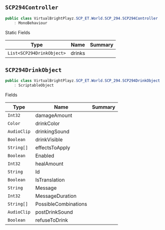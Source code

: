 ## `SCP294Controller`

```csharp
public class VirtualBrightPlayz.SCP_ET.World.SCP_294.SCP294Controller
    : MonoBehaviour

```

Static Fields

| Type | Name | Summary | 
| --- | --- | --- | 
| `List<SCP294DrinkObject>` | drinks |  | 


## `SCP294DrinkObject`

```csharp
public class VirtualBrightPlayz.SCP_ET.World.SCP_294.SCP294DrinkObject
    : ScriptableObject

```

Fields

| Type | Name | Summary | 
| --- | --- | --- | 
| `Int32` | damageAmount |  | 
| `Color` | drinkColor |  | 
| `AudioClip` | drinkingSound |  | 
| `Boolean` | drinkVisible |  | 
| `String[]` | effectsToApply |  | 
| `Boolean` | Enabled |  | 
| `Int32` | healAmount |  | 
| `String` | Id |  | 
| `Boolean` | IsTranslation |  | 
| `String` | Message |  | 
| `Int32` | MessageDuration |  | 
| `String[]` | PossibleCombinations |  | 
| `AudioClip` | postDrinkSound |  | 
| `Boolean` | refuseToDrink |  | 


